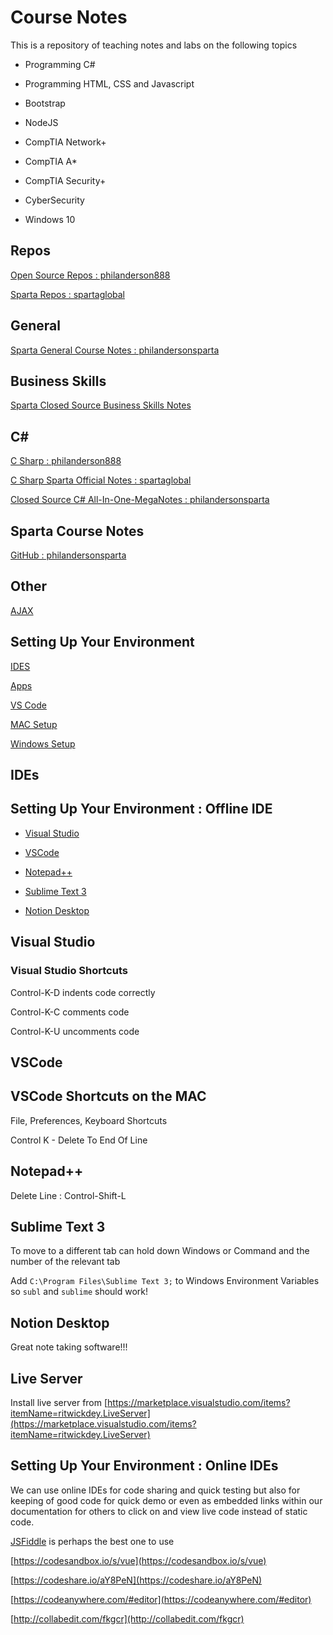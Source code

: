 # Course Notes

This is a repository of teaching notes and labs on the following topics 

* Programming C#

* Programming HTML, CSS and Javascript

* Bootstrap

* NodeJS

* CompTIA Network+

* CompTIA A*

* CompTIA Security+

* CyberSecurity

* Windows 10

## Repos

[Open Source Repos : philanderson888](https://github.com/philanderson888?tab=repositories)

[Sparta Repos : spartaglobal](https://github.com/spartaglobal)

## General

[Sparta General Course Notes : philandersonsparta](https://github.com/philandersonsparta/notes/blob/master/README.md)

## Business Skills

[Sparta Closed Source Business Skills Notes](https://github.com/philandersonsparta/notes/blob/master/Sparta-General-Course-Notes.md#week-1---business-skills)

## C# #

[C Sharp : philanderson888](https://github.com/philanderson888/c-sharp#c-net-visual-studio-vscore)

[C Sharp Sparta Official Notes : spartaglobal](https://github.com/spartaglobal/NewCSharpCurriculum/tree/dev)

[Closed Source C# All-In-One-MegaNotes : philandersonsparta](https://github.com/philandersonsparta/notes/blob/master/C-Sharp-All-In-One-Notes.md)

## Sparta Course Notes

[GitHub : philandersonsparta](https://github.com/philandersonsparta/notes/blob/master/GitHub.md)

## Other

[AJAX](AJAX.md)

## Setting Up Your Environment 

[IDES](#ides)

[Apps](#apps)

[VS Code](#vscode)

[MAC Setup](#mac-setup)

[Windows Setup](#windows-setup)

## IDEs

## Setting Up Your Environment : Offline IDE

* [Visual Studio](#visual-studio)

* [VSCode](#vscode)

* [Notepad++](#notepad)

* [Sublime Text 3](sublime-text-3)

* [Notion Desktop](#notion-desktop)

## Visual Studio

### Visual Studio Shortcuts

Control-K-D indents code correctly

Control-K-C comments code

Control-K-U uncomments code

## VSCode

## VSCode Shortcuts on the MAC

File, Preferences, Keyboard Shortcuts

Control K - Delete To End Of Line

## Notepad++

Delete Line : Control-Shift-L 

## Sublime Text 3

To move to a different tab can hold down Windows or Command and the number of the relevant tab

Add `C:\Program Files\Sublime Text 3;` to Windows Environment Variables so `subl` and `sublime` should work!

## Notion Desktop

Great note taking software!!!

## Live Server

Install live server from [https://marketplace.visualstudio.com/items?itemName=ritwickdey.LiveServer](https://marketplace.visualstudio.com/items?itemName=ritwickdey.LiveServer)

## Setting Up Your Environment : Online IDEs

We can use online IDEs for code sharing and quick testing but also for keeping of good code for quick demo or even as embedded links within our documentation for others to click on and view live code instead of static code.

[JSFiddle](https://jsfiddle.net/) is perhaps the best one to use

[https://codesandbox.io/s/vue](https://codesandbox.io/s/vue)

[https://codeshare.io/aY8PeN](https://codeshare.io/aY8PeN)

[https://codeanywhere.com/#editor](https://codeanywhere.com/#editor)

[http://collabedit.com/fkgcr](http://collabedit.com/fkgcr)

